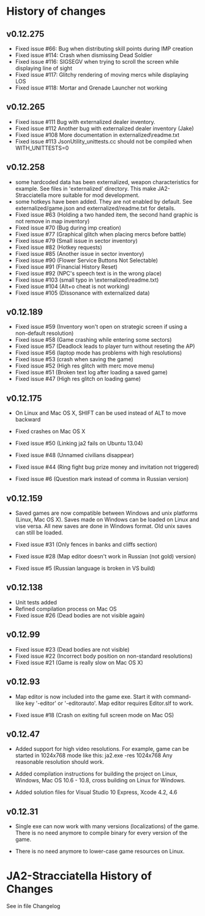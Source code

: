 # History of changes

## v0.12.275

- Fixed issue  #66: Bug when distributing skill points during IMP creation
- Fixed issue #114: Crash when dismissing Dead Soldier
- Fixed issue #116: SIGSEGV when trying to scroll the screen while displaying line of sight
- Fixed issue #117: Glitchy rendering of moving mercs while displaying LOS
- Fixed issue #118: Mortar and Grenade Launcher not working

## v0.12.265

- Fixed issue #111 Bug with externalized dealer inventory.
- Fixed issue #112 Another bug with externalized dealer inventory (Jake)
- Fixed issue #108 More documentation in externalized\readme.txt
- Fixed issue #113 JsonUtility_unittests.cc should not be compiled when WITH_UNITTESTS=0

## v0.12.258

- some hardcoded data has been externalized, weapon characteristics for
  example.  See files in 'externalized' directory.  This make
  JA2-Stracciatella more suitable for mod development.
- some hotkeys have been added.  They are not enabled by default.  See
  externalized/game.json and externalized/readme.txt for details.
- Fixed issue #63 (Holding a two handed item, the second hand graphic is not remove in map inventory)
- Fixed issue #70 (Bug during imp creation)
- Fixed issue #77 (Graphical glitch when placing mercs before battle)
- Fixed issue #79 (Small issue in sector inventory)
- Fixed issue #82 (Hotkey requests)
- Fixed issue #85 (Another issue in sector inventory)
- Fixed issue #90 (Flower Service Buttons Not Selectable)
- Fixed issue #91 (Financial History Reset)
- Fixed issue #92 (NPC's speech text is in the wrong place)
- Fixed issue #103 (small typo in \externalized\readme.txt)
- Fixed issue #104 (Alt+o cheat is not working)
- Fixed issue #105 (Dissonance with externalized data)

## v0.12.189

- Fixed issue #59 (Inventory won't open on strategic screen if using a non-default resolution)
- Fixed issue #58 (Game crashing while entering some sectors)
- Fixed issue #57 (Deadlock leads to player turn without reseting the AP)
- Fixed issue #56 (laptop mode has problems with high resolutions)
- Fixed issue #53 (crash when saving the game)
- Fixed issue #52 (High res glitch with merc move menu)
- Fixed issue #51 (Broken text log after loading a saved game)
- Fixed issue #47 (High res glitch on loading game)

## v0.12.175

- On Linux and Mac OS X, SHIFT can be used instead of ALT to move backward

- Fixed crashes on Mac OS X

- Fixed issue #50 (Linking ja2 fails on Ubuntu 13.04)
- Fixed issue #48 (Unnamed civilians disappear)
- Fixed issue #44 (Ring fight bug prize money and invitation not triggered)
- Fixed issue #6  (Question mark instead of comma in Russian version)

## v0.12.159

- Saved games are now compatible between Windows and unix platforms (Linux,
  Mac OS X).  Saves made on Windows can be loaded on Linux and vise versa.
  All new saves are done in Windows format.  Old unix saves can still be
  loaded.

- Fixed issue #31 (Only fences in banks and cliffs section)
- Fixed issue #28 (Map editor doesn't work in Russian (not gold) version)
- Fixed issue #5  (Russian language is broken in VS build)

## v0.12.138

- Unit tests added
- Refined compilation process on Mac OS
- Fixed issue #26 (Dead bodies are not visible again)

## v0.12.99

- Fixed issue #23 (Dead bodies are not visible)
- Fixed issue #22 (Incorrect body position on non-standard resolutions)
- Fixed issue #21 (Game is really slow on Mac OS X)

## v0.12.93

- Map editor is now included into the game exe.
  Start it with command-like key '-editor' or '-editorauto'.
  Map editor requires Editor.slf to work.

- Fixed issue #18 (Crash on exiting full screen mode on Mac OS)

## v0.12.47

- Added support for high video resolutions.  For example, game can be
  started in 1024x768 mode like this: ja2.exe -res 1024x768
  Any reasonable resolution should work.

- Added compilation instructions for building the project on Linux,
  Windows, Mac OS 10.6 - 10.8, cross building on Linux for Windows.

- Added solution files for Visual Studio 10 Express, Xcode 4.2, 4.6

## v0.12.31

- Single exe can now work with many versions (localizations) of the game.
  There is no need anymore to compile binary for every version of the game.

- There is no need anymore to lower-case game resources on Linux.

# JA2-Stracciatella History of Changes

See in file Changelog
